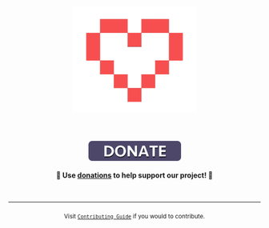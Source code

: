 <h1 align="center">
    <img width="250" src="https://raw.githubusercontent.com/pabllopf/Alis/master/docs/resources/images/heart3.png" alt="Donations">
</h1>

<br>
<p align="center">
	<a href="https://www.paypal.me/pabllopf"><img width="185" src="https://raw.githubusercontent.com/pabllopf/Alis/master/docs/resources/images/badge.png" alt="Badge"></a>
	<br><br>
	<b>🙌 Use <a href="https://www.paypal.me/pabllopf">donations</a> to help support <b>our</b> project! 🙌</b>
</p>
<br>

---

<p align="center">
	<sub>Visit <a href="https://www.alisengine.com/web/contributing.html"><code>Contributing Guide</code></a> if you would to contribute.</sub>
</p>

<br>
